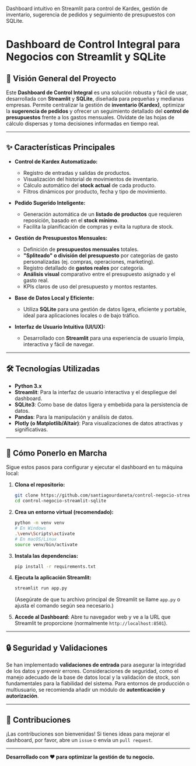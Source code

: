 
Dashboard intuitivo en Streamlit para control de Kardex, gestión de inventario, sugerencia de pedidos y seguimiento de presupuestos con SQLite.

# Dashboard de Control Integral para Negocios con Streamlit y SQLite

## 🚀 Visión General del Proyecto

Este **Dashboard de Control Integral** es una solución robusta y fácil de usar, desarrollada con **Streamlit** y **SQLite**, diseñada para pequeñas y medianas empresas. Permite centralizar la gestión de **inventario (Kardex)**, optimizar la **sugerencia de pedidos** y ofrecer un seguimiento detallado del **control de presupuestos** frente a los gastos mensuales. Olvídate de las hojas de cálculo dispersas y toma decisiones informadas en tiempo real.

---

## ✨ Características Principales

* **Control de Kardex Automatizado:**
    * Registro de entradas y salidas de productos.
    * Visualización del historial de movimientos de inventario.
    * Cálculo automático del **stock actual** de cada producto.
    * Filtros dinámicos por producto, fecha y tipo de movimiento.

* **Pedido Sugerido Inteligente:**
    * Generación automática de un **listado de productos** que requieren reposición, basado en el **stock mínimo**.
    * Facilita la planificación de compras y evita la ruptura de stock.

* **Gestión de Presupuestos Mensuales:**
    * Definición de **presupuestos mensuales** totales.
    * **"Spliteado" o división del presupuesto** por categorías de gasto personalizadas (ej. compras, operaciones, marketing).
    * Registro detallado de **gastos reales** por categoría.
    * **Análisis visual** comparativo entre el presupuesto asignado y el gasto real.
    * KPIs claros de uso del presupuesto y montos restantes.

* **Base de Datos Local y Eficiente:**
    * Utiliza **SQLite** para una gestión de datos ligera, eficiente y portable, ideal para aplicaciones locales o de bajo tráfico.

* **Interfaz de Usuario Intuitiva (UI/UX):**
    * Desarrollado con **Streamlit** para una experiencia de usuario limpia, interactiva y fácil de navegar.

---

## 🛠️ Tecnologías Utilizadas

* **Python 3.x**
* **Streamlit**: Para la interfaz de usuario interactiva y el despliegue del dashboard.
* **SQLite3**: Como base de datos ligera y embebida para la persistencia de datos.
* **Pandas**: Para la manipulación y análisis de datos.
* **Plotly (o Matplotlib/Altair)**: Para visualizaciones de datos atractivas y significativas.

---

## 🚀 Cómo Ponerlo en Marcha

Sigue estos pasos para configurar y ejecutar el dashboard en tu máquina local:

1.  **Clona el repositorio:**
    ```bash
    git clone https://github.com/santiagourdaneta/control-negocio-streamlit-sqlite/
    cd control-negocio-streamlit-sqlite
    ```

2.  **Crea un entorno virtual (recomendado):**
    ```bash
    python -m venv venv
    # En Windows
    .\venv\Scripts\activate
    # En macOS/Linux
    source venv/bin/activate
    ```

3.  **Instala las dependencias:**
    ```bash
    pip install -r requirements.txt
    ```

4.  **Ejecuta la aplicación Streamlit:**
    ```bash
    streamlit run app.py
    ```
    (Asegúrate de que tu archivo principal de Streamlit se llame `app.py` o ajusta el comando según sea necesario.)

5.  **Accede al Dashboard:**
    Abre tu navegador web y ve a la URL que Streamlit te proporcione (normalmente `http://localhost:8501`).

---

## 🔒 Seguridad y Validaciones

Se han implementado **validaciones de entrada** para asegurar la integridad de los datos y prevenir errores. Consideraciones de seguridad, como el manejo adecuado de la base de datos local y la validación de stock, son fundamentales para la fiabilidad del sistema. Para entornos de producción o multiusuario, se recomienda añadir un módulo de **autenticación y autorización**.

---

## 🤝 Contribuciones

¡Las contribuciones son bienvenidas! Si tienes ideas para mejorar el dashboard, por favor, abre un `issue` o envía un `pull request`.

---

**Desarrollado con ❤️ para optimizar la gestión de tu negocio.**
